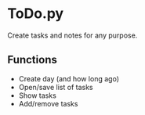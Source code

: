 # ToDo.py
Create tasks and notes for any purpose.

## Functions
* Create day (and how long ago)
* Open/save list of tasks
* Show tasks
* Add/remove tasks
